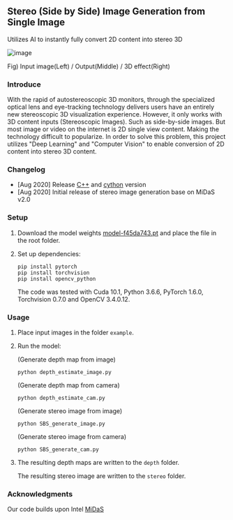 ## Stereo (Side by Side) Image Generation from Single Image

Utilizes AI to instantly fully convert 2D content into stereo 3D
                       
![image](https://github.com/m5823779/Stereo-Side-by-Side-Image-Generator-from-Single-Image/blob/master/doc/Stereo_image_demo.gif)

Fig) Input image(Left) / Output(Middle) / 3D effect(Right)

### Introduce

With the rapid of autostereoscopic 3D monitors, through the specialized optical lens and eye-tracking technology delivers users have an entirely new stereoscopic 3D visualization experience. However, it only works with 3D content inputs (Stereoscopic Images). Such as side-by-side images. But most image or video on the internet is 2D single view content. Making the technology difficult to popularize. In order to solve this problem, this project utilizes "Deep Learning" and "Computer Vision" to enable conversion of 2D content into stereo 3D content.

### Changelog

* [Aug 2020] Release [C++](https://github.com/m5823779/stereo_image_generator_from_single_image/tree/master/c%2B%2B) and [cython](https://github.com/m5823779/stereo_image_generator_from_single_image/tree/master/cython) version
* [Aug 2020] Initial release of stereo image generation base on MiDaS v2.0

### Setup 

1) Download the model weights [model-f45da743.pt](https://drive.google.com/file/d/1l_w6Jny_erNQpgc8-nzBa_adh4bBDaFw/view?usp=sharing) and place the
file in the root folder.

2) Set up dependencies: 

    ```shell
	pip install pytorch  
	pip install torchvision
	pip install opencv_python
	```

   The code was tested with Cuda 10.1, Python 3.6.6, PyTorch 1.6.0, Torchvision 0.7.0 and OpenCV 3.4.0.12.

    
### Usage

1) Place input images in the folder `example`.

2) Run the model:
   
   (Generate depth map from image)

    ```shell
    python depth_estimate_image.py
    ```
	
	(Generate depth map from camera)
	
	```shell
    python depth_estimate_cam.py
    ```
	
	(Generate stereo image from image)
	
	```shell
    python SBS_generate_image.py
    ```
	
	(Generate stereo image from camera)
	
	```shell
    python SBS_generate_cam.py
    ```

3) The resulting depth maps are written to the `depth` folder.

	The resulting stereo image are written to the `stereo` folder.

### Acknowledgments

Our code builds upon Intel [MiDaS](https://github.com/intel-isl/MiDaS)


